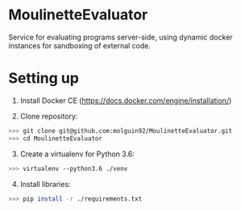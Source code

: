 # MoulinetteEvaluator
Service for evaluating programs server-side, using dynamic docker instances for sandboxing of external code.

# Setting up
1. Install Docker CE (https://docs.docker.com/engine/installation/)

2. Clone repository:
```bash
>>> git clone git@github.com:molguin92/MoulinetteEvaluator.git
>>> cd MoulinetteEvaluator
```

3. Create a virtualenv for Python 3.6: 
```bash
>>> virtualenv --python3.6 ./venv
```

4. Install libraries:
```bash
>>> pip install -r ./requirements.txt
```
